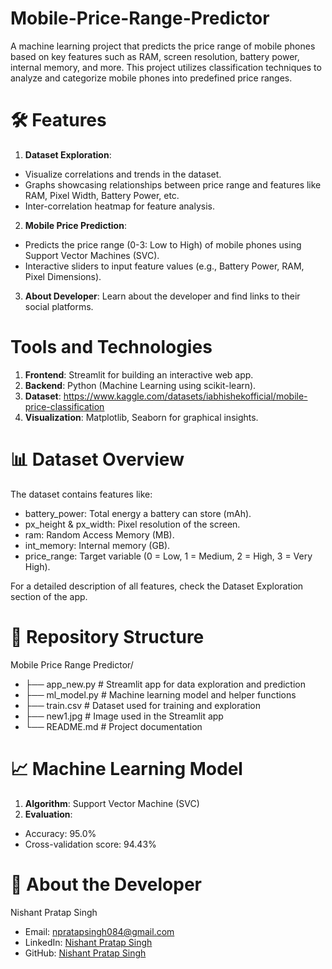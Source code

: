 # Mobile-Price-Range-Predictor
A machine learning project that predicts the price range of mobile phones based on key features such as RAM, screen resolution, battery power, internal memory, and more. This project utilizes classification techniques to analyze and categorize mobile phones into predefined price ranges.

#  🛠 Features
1. **Dataset Exploration**:
- Visualize correlations and trends in the dataset.
- Graphs showcasing relationships between price range and features like RAM, Pixel Width, Battery Power, etc.
- Inter-correlation heatmap for feature analysis.
2. **Mobile Price Prediction**:
- Predicts the price range (0-3: Low to High) of mobile phones using Support Vector Machines (SVC).
- Interactive sliders to input feature values (e.g., Battery Power, RAM, Pixel Dimensions).
3. **About Developer**:
Learn about the developer and find links to their social platforms.

# Tools and Technologies
1. **Frontend**: Streamlit for building an interactive web app.
2. **Backend**: Python (Machine Learning using scikit-learn).
3. **Dataset**: https://www.kaggle.com/datasets/iabhishekofficial/mobile-price-classification
4. **Visualization**: Matplotlib, Seaborn for graphical insights.

# 📊 Dataset Overview
The dataset contains features like:

- battery_power: Total energy a battery can store (mAh).
- px_height & px_width: Pixel resolution of the screen.
- ram: Random Access Memory (MB).
- int_memory: Internal memory (GB).
- price_range: Target variable (0 = Low, 1 = Medium, 2 = High, 3 = Very High).
  
For a detailed description of all features, check the Dataset Exploration section of the app.

# 📂 Repository Structure
Mobile Price Range Predictor/
- ├── app_new.py         # Streamlit app for data exploration and prediction
- ├── ml_model.py        # Machine learning model and helper functions
- ├── train.csv          # Dataset used for training and exploration
- ├── new1.jpg           # Image used in the Streamlit app
- └── README.md          # Project documentation

# 📈 Machine Learning Model
1. **Algorithm**: Support Vector Machine (SVC)
2. **Evaluation**:
- Accuracy: 95.0%
- Cross-validation score: 94.43%

# 👤 About the Developer
Nishant Pratap Singh

- Email: npratapsingh084@gmail.com
- LinkedIn: [Nishant Pratap Singh](https://www.linkedin.com/in/nishant-pratap-singh-b96871257/)
- GitHub: [Nishant Pratap Singh](https://github.com/Nishant-Pratap-Singh)
